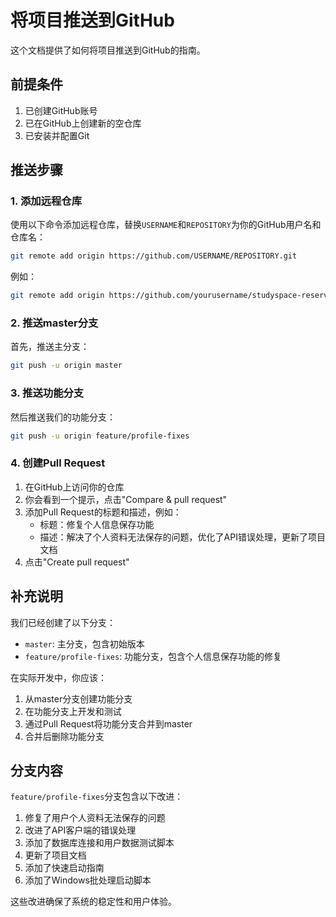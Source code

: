 # 将项目推送到GitHub

这个文档提供了如何将项目推送到GitHub的指南。

## 前提条件

1. 已创建GitHub账号
2. 已在GitHub上创建新的空仓库
3. 已安装并配置Git

## 推送步骤

### 1. 添加远程仓库

使用以下命令添加远程仓库，替换`USERNAME`和`REPOSITORY`为你的GitHub用户名和仓库名：

```bash
git remote add origin https://github.com/USERNAME/REPOSITORY.git
```

例如：

```bash
git remote add origin https://github.com/yourusername/studyspace-reservation.git
```

### 2. 推送master分支

首先，推送主分支：

```bash
git push -u origin master
```

### 3. 推送功能分支

然后推送我们的功能分支：

```bash
git push -u origin feature/profile-fixes
```

### 4. 创建Pull Request

1. 在GitHub上访问你的仓库
2. 你会看到一个提示，点击"Compare & pull request"
3. 添加Pull Request的标题和描述，例如：
   - 标题：修复个人信息保存功能
   - 描述：解决了个人资料无法保存的问题，优化了API错误处理，更新了项目文档
4. 点击"Create pull request"

## 补充说明

我们已经创建了以下分支：

- `master`: 主分支，包含初始版本
- `feature/profile-fixes`: 功能分支，包含个人信息保存功能的修复

在实际开发中，你应该：

1. 从master分支创建功能分支
2. 在功能分支上开发和测试
3. 通过Pull Request将功能分支合并到master
4. 合并后删除功能分支

## 分支内容

`feature/profile-fixes`分支包含以下改进：

1. 修复了用户个人资料无法保存的问题
2. 改进了API客户端的错误处理
3. 添加了数据库连接和用户数据测试脚本
4. 更新了项目文档
5. 添加了快速启动指南
6. 添加了Windows批处理启动脚本

这些改进确保了系统的稳定性和用户体验。 